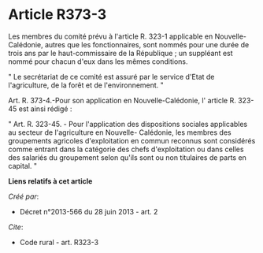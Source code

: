 # Article R373-3

Les membres du comité prévu à l'article R. 323-1 applicable en Nouvelle-Calédonie, autres que les fonctionnaires, sont nommés
pour une durée de trois ans par le haut-commissaire de la République ; un suppléant est nommé pour chacun d'eux dans les
mêmes conditions. 

" Le secrétariat de ce comité est assuré par le service d'Etat de l'agriculture, de la forêt et de l'environnement.  "   

Art. R. 373-4.-Pour son application en Nouvelle-Calédonie, l'  article R. 323-45 est ainsi rédigé : 

" Art. R. 323-45. - Pour l'application des dispositions sociales applicables au secteur de l'agriculture en Nouvelle-
Calédonie, les membres des groupements agricoles d'exploitation en commun reconnus sont considérés comme entrant dans la
catégorie des chefs d'exploitation ou dans celles des salariés du groupement selon qu'ils sont ou non titulaires de parts en
capital. "

**Liens relatifs à cet article**

_Créé par_:

  - Décret n°2013-566 du 28 juin 2013 - art. 2

_Cite_:

  - Code rural - art. R323-3
